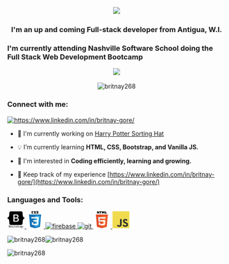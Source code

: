 <p align="center">
  <img src="https://capsule-render.vercel.app/api?type=rect&height=300&color=gradient&text=Hey%20Everyone,%20I'm%20Brit!&section=header&animation=twinkling&fontColor=ffffff">
</p>

<h3 align="center">I'm an up and coming Full-stack developer from Antigua, W.I.</h3>

<h3> I'm currently attending Nashville Software School doing the Full Stack Web Development Bootcamp</h3>

<p align="center"><img src="https://user-images.githubusercontent.com/74038190/212750147-854a394f-fee9-4080-9770-78a4b7ece53f.gif"></p>

<p align="center"> <img src="https://komarev.com/ghpvc/?username=britnay268&label=Profile%20views&color=0e75b6&style=flat" alt="britnay268" /> </p>

<h3 align="left">Connect with me:</h3>
<p align="left">
<a href="https://www.linkedin.com/in/britnay-gore/" target="blank"><img align="center" src="https://raw.githubusercontent.com/rahuldkjain/github-profile-readme-generator/master/src/images/icons/Social/linked-in-alt.svg" alt="https://www.linkedin.com/in/britnay-gore/" height="30" width="40" /></a>
</p>

- 🚧 I'm currently working on [Harry Potter Sorting Hat](https://github.com/britnay268/INDIVIDUAL-PROJECT-sorting-hat.git)

- 💡 I’m currently learning **HTML, CSS, Bootstrap, and Vanilla JS.**

- 💭 I'm interested in **Coding efficiently, learning and growing.**

- 📍 Keep track of my experience [https://www.linkedin.com/in/britnay-gore/](https://www.linkedin.com/in/britnay-gore/)

<h3 align="left">Languages and Tools:</h3>
<p align="left"> <a href="https://getbootstrap.com" target="_blank" rel="noreferrer"> <img src="https://raw.githubusercontent.com/devicons/devicon/master/icons/bootstrap/bootstrap-plain-wordmark.svg" alt="bootstrap" width="40" height="40"/> </a> <a href="https://www.w3schools.com/css/" target="_blank" rel="noreferrer"> <img src="https://raw.githubusercontent.com/devicons/devicon/master/icons/css3/css3-original-wordmark.svg" alt="css3" width="40" height="40"/> </a> <a href="https://firebase.google.com/" target="_blank" rel="noreferrer"> <img src="https://www.vectorlogo.zone/logos/firebase/firebase-icon.svg" alt="firebase" width="40" height="40"/> </a> <a href="https://git-scm.com/" target="_blank" rel="noreferrer"> <img src="https://www.vectorlogo.zone/logos/git-scm/git-scm-icon.svg" alt="git" width="40" height="40"/> </a> <a href="https://www.w3.org/html/" target="_blank" rel="noreferrer"> <img src="https://raw.githubusercontent.com/devicons/devicon/master/icons/html5/html5-original-wordmark.svg" alt="html5" width="40" height="40"/> </a> <a href="https://developer.mozilla.org/en-US/docs/Web/JavaScript" target="_blank" rel="noreferrer"> <img src="https://raw.githubusercontent.com/devicons/devicon/master/icons/javascript/javascript-original.svg" alt="javascript" width="40" height="40"/> </a> </p>

<p><img align="left" src="https://github-readme-stats.vercel.app/api/top-langs?username=britnay268&show_icons=true&locale=en&layout=compact" alt="britnay268" /></p>

<p>&nbsp;<img align="left" src="https://github-readme-stats.vercel.app/api?username=britnay268&show_icons=true&locale=en" alt="britnay268" /></p>

<p><img align="left" src="https://github-readme-streak-stats.herokuapp.com/?user=britnay268&" alt="britnay268" /></p>
